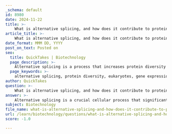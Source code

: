 ```yaml
---
_schema: default
id: 8980
date: 2024-11-22
title: >-
    What is alternative splicing, and how does it contribute to protein diversity?
article_title: >-
    What is alternative splicing, and how does it contribute to protein diversity?
date_format: MMM DD, YYYY
post_on_text: Posted on
seo:
  title: QuickTakes | Biotechnology
  page_description: >-
    Alternative splicing is a process that increases protein diversity by allowing different combinations of exons to be joined, resulting in multiple mRNA transcripts from a single gene. It plays a crucial role in adapting protein production to various signals and is significant in health and disease.
  page_keywords: >-
    alternative splicing, protein diversity, eukaryotes, gene expression, exons, introns, spliceosome, mRNA transcripts, protein isoforms, biological processes, gene encoding, immune response, health and disease, dysregulation, cancer, gene complexity
author: QuickTakes
question: >-
    What is alternative splicing, and how does it contribute to protein diversity?
answer: >-
    Alternative splicing is a crucial cellular process that significantly contributes to the complexity and diversity of proteins produced from a single gene in eukaryotes. It occurs during gene expression, where exons (the coding regions of a gene) are joined in various combinations, leading to the generation of multiple mRNA transcripts from a single gene. This process allows for the production of different protein isoforms, each with distinct structures and functions, all derived from the same genetic sequence.\n\nThe mechanism of alternative splicing involves the spliceosome, a complex of proteins and RNA that facilitates the removal of introns (non-coding regions) and the joining of exons in the pre-mRNA. Depending on how the spliceosome interacts with the pre-mRNA, certain exons can be included or excluded, resulting in diverse mRNA transcripts. This flexibility enables cells to adapt their protein production in response to various internal and external signals, enhancing the organism's ability to respond to different environmental conditions.\n\nThe implications of alternative splicing are profound. It allows for a single gene to encode multiple proteins, which can have subtle or even opposing functional differences. This diversity is essential for various biological processes, including development, immune response, and adaptation to environmental changes. For instance, the CD44 gene, which is involved in T-cell function, can produce multiple isoforms through alternative splicing, each playing a role in different aspects of immune response.\n\nMoreover, alternative splicing is not only a mechanism for increasing protein diversity but also plays a significant role in health and disease. Dysregulation of splicing can lead to various disorders, including cancer, where alternative splicing patterns can influence tumor progression and metastasis.\n\nIn summary, alternative splicing is a key process that enhances proteomic diversity, allowing organisms to maximize the functional potential of their genetic material. It is a central element in gene expression, influencing nearly all aspects of protein function and contributing to the complexity of multicellular life.
subject: Biotechnology
file_name: what-is-alternative-splicing-and-how-does-it-contribute-to-protein-diversity.md
url: /learn/biotechnology/questions/what-is-alternative-splicing-and-how-does-it-contribute-to-protein-diversity
score: -1.0

---
```


&nbsp;